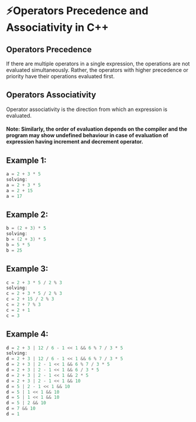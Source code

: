 # ⚡Operators Precedence and Associativity in C++

## Operators Precedence

If there are multiple operators in a single expression, the operations are not evaluated simultaneously. Rather, the operators with higher precedence or priority have their operations evaluated first.

## Operators Associativity

Operator associativity is the direction from which an expression is evaluated.

#### Note: Similarly, the order of evaluation depends on the compiler and the program may show undefined behaviour in case of evaluation of expression having increment and decrement operator.

## Example 1:

```cpp
a = 2 + 3 * 5
solving:
a = 2 + 3 * 5
a = 2 + 15
a = 17
```

## Example 2:

```cpp
b = (2 + 3) * 5
solving:
b = (2 + 3) * 5
b = 5 * 5
b = 25
```

## Example 3:

```cpp
c = 2 + 3 * 5 / 2 % 3
solving:
c = 2 + 3 * 5 / 2 % 3
c = 2 + 15 / 2 % 3
c = 2 + 7 % 3
c = 2 + 1
c = 3
```

## Example 4:

```cpp
d = 2 + 3 | 12 / 6 - 1 << 1 && 6 % 7 / 3 * 5
solving:
d = 2 + 3 | 12 / 6 - 1 << 1 && 6 % 7 / 3 * 5
d = 2 + 3 | 2 - 1 << 1 && 6 % 7 / 3 * 5
d = 2 + 3 | 2 - 1 << 1 && 6 / 3 * 5
d = 2 + 3 | 2 - 1 << 1 && 2 * 5
d = 2 + 3 | 2 - 1 << 1 && 10
d = 5 | 2 - 1 << 1 && 10
d = 5 | 1 << 1 && 10
d = 5 | 1 << 1 && 10
d = 5 | 2 && 10
d = 7 && 10
d = 1
```
